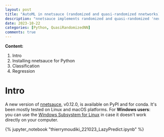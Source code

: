 ```yaml
---
layout: post
title: "AutoML in nnetsauce (randomized and quasi-randomized nnetworks)"
description: "nnetsauce implements randomized and quasi-randomized 'neural' networks for supervised learning and time series forecasting"
date: 2023-10-22
categories: [Python, QuasiRandomizedNN]
comments: true
---
```


**Content:**

<ol>
  <li> Intro </li>
  <li> Installing nnetsauce for Python </li>
  <li> Classification </li>
  <li> Regression </li>
</ol>

# Intro

A new version of [nnetsauce](https://github.com/Techtonique/nnetsauce), v0.12.0, is available on PyPI and for conda. It's been mostly tested on Linux and macOS platforms. For **Windows users**: you can use the [Windows Subsystem for Linux](https://learn.microsoft.com/en-us/windows/wsl/about) in case it doesn't work directly on your computer.

{% jupyter_notebook "thierrymoudiki_221023_LazyPredict.ipynb" %}